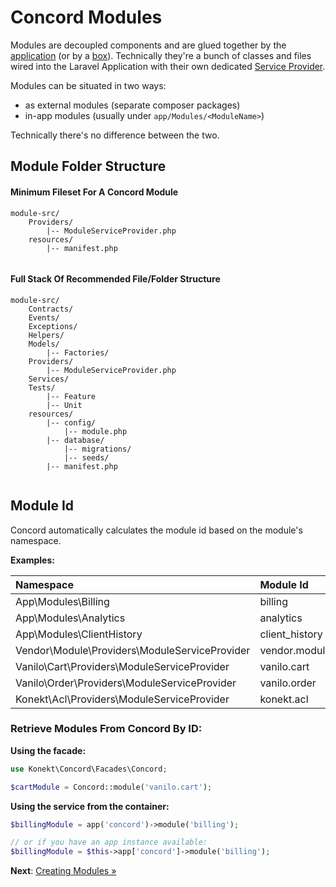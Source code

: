# Concord Modules

Modules are decoupled components and are glued together by the
[application](application.md) (or by a [box](boxes.md)). Technically they're a
bunch of classes and files wired into the Laravel Application with their own
dedicated [Service Provider](https://laravel.com/docs/8.x/providers).

Modules can be situated in two ways:

- as external modules (separate composer packages)
- in-app modules (usually under `app/Modules/<ModuleName>`)

Technically there's no difference between the two.


## Module Folder Structure

#### Minimum Fileset For A Concord Module

```
module-src/
    Providers/
        |-- ModuleServiceProvider.php
    resources/
        |-- manifest.php
    
```

#### Full Stack Of Recommended File/Folder Structure

```
module-src/
    Contracts/
    Events/
    Exceptions/
    Helpers/
    Models/
        |-- Factories/
    Providers/
        |-- ModuleServiceProvider.php
    Services/
    Tests/
        |-- Feature
        |-- Unit
    resources/
        |-- config/
            |-- module.php
        |-- database/
            |-- migrations/
            |-- seeds/
        |-- manifest.php
    
```

## Module Id

Concord automatically calculates the module id based on the module's namespace.

**Examples:**

| Namespace                                     | Module Id      | Type     |
|:----------------------------------------------|:---------------|:---------|
| App\Modules\Billing                           | billing        | in-app   |
| App\Modules\Analytics                         | analytics      | in-app   |
| App\Modules\ClientHistory                     | client_history | in-app   |
| Vendor\Module\Providers\ModuleServiceProvider | vendor.module  | external |
| Vanilo\Cart\Providers\ModuleServiceProvider   | vanilo.cart    | external |
| Vanilo\Order\Providers\ModuleServiceProvider  | vanilo.order   | external |
| Konekt\Acl\Providers\ModuleServiceProvider    | konekt.acl     | external |

### Retrieve Modules From Concord By ID:

**Using the facade:**

```php
use Konekt\Concord\Facades\Concord;

$cartModule = Concord::module('vanilo.cart');
```

**Using the service from the container:**

```php
$billingModule = app('concord')->module('billing');

// or if you have an app instance available:
$billingModule = $this->app['concord']->module('billing');
```

**Next**: [Creating Modules &raquo;](creating-modules.md)
